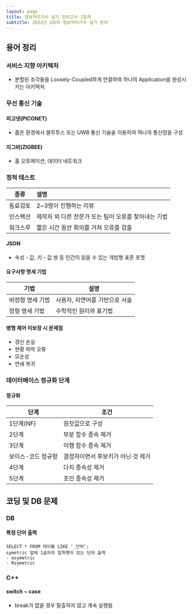 ```yaml
---
layout: page
title: 정보처리기사 실기 모의고사 1일차
subtitle: 2022년 2회차 정보처리기사 실기 준비
---
```


## 용어 정리

### 서비스 지향 아키텍처
- 분할된 조각들을 Loosely-Coupled하게 연결하여 하나의 Application을 완성시키는 아키텍처

### 무선 통신 기술
#### 피고넷(PICONET)
- 좁은 환경에서 블루투스 또는 UWB 통신 기술을 이용하여 하나의 통신망을 구성

#### 지그비(ZIGBEE)
- 홈 오토메이션, 데이터 네트워크

### 정적 테스트

|종류|설명|
|---|:---|
|동료검토|2~3명이 진행하는 리뷰|
|인스펙션|제작자 외 다른 전문가 또는 팀이 오류를 찾아내는 기법|
|워크스루|짧은 시간 동안 회의를 거쳐 오류를 검출|


#### JSON
- 속성 - 값, 키 - 값 쌍 등 인간이 읽을 수 있는 개방형 표준 포맷

#### 요구사항 명세 기법

|기법|설명|
|---|---|
|비정형 명세 기법|사용자, 자연어를 기반으로 서술|
|정형 명세 기법|수학적인 원리와 표기법|

#### 병형 제어 미보장 시 문제점
- 갱신 손실
- 현황 파악 오류
- 모순성
- 연쇄 복귀

### 데이터베이스 정규화 단계
#### 정규화

|단계|조건|
|---|---|
|1단계(NF)|원잣값으로 구성|
|2단계|부분 함수 종속 제거|
|3단계|이행 함수 종속 제거|
|보이스-코드 정규형|결정자이면서 후보키가 아닌 것 제거|
|4단계|다치 종속성 제거|
|5단계|조인 종속성 제거|

## 코딩 및 DB 문제

### DB
#### 특정 단어 출력
```
SELECT * FROM 테이블 LIKE '_단어';
symetric 앞에 1글자의 알파벳이 있는 단어 출력
- asymetric
- Rsymetric
```

### C++
#### switch ~ case
- break가 없을 경우 탈출하지 않고 계속 실행됨
